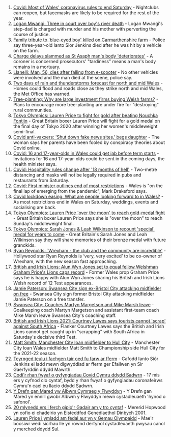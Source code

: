 1. [Covid: Most of Wales' coronavirus rules to end Saturday](https://www.bbc.co.uk/news/uk-wales-58102007) - Nightclubs can reopen, but facemasks are likely to be required for the rest of the year.
2. [Logan Mwangi: Three in court over boy's river death](https://www.bbc.co.uk/news/uk-wales-58112175) - Logan Mwangi's step-dad is charged with murder and his mother with perverting the course of justice.
3. [Family tribute to 'blue-eyed boy' killed on Carmarthenshire farm](https://www.bbc.co.uk/news/uk-wales-58119013) - Police say three-year-old Ianto Sior Jenkins died after he was hit by a vehicle on the farm.
4. [Charge delays slammed as St Asaph man's body 'deteriorates'](https://www.bbc.co.uk/news/uk-wales-58120457) - A coroner is concerned prosecutors' "tardiness" means a man's body remains in a mortuary.
5. [Llanelli: Man, 56, dies after falling from e-scooter](https://www.bbc.co.uk/news/uk-wales-58120458) - No other vehicles were involved and the man died at the scene, police say.
6. [Two days of rain and thunderstorms forecast for north and mid Wales](https://www.bbc.co.uk/news/uk-wales-58087494) - Homes could flood and roads close as they strike north and mid Wales, the Met Office has warned.
7. [Tree-planting: Why are large investment firms buying Welsh farms?](https://www.bbc.co.uk/news/uk-wales-58103603) - Plans to encourage more tree-planting are under fire for "destroying" rural communities.
8. [Tokyo Olympics: Lauren Price to fight for gold after beating Nouchka Fontijn](https://www.bbc.co.uk/sport/olympics/58111123) - Great Britain boxer Lauren Price will fight for a gold medal on the final day of Tokyo 2020 after winning her women's middleweight semi-final.
9. [Covid anti-vaxxers: 'Shut down fake news sites,' begs daughter](https://www.bbc.co.uk/news/uk-wales-58103604) - The woman says her parents have been fooled by conspiracy theories about Covid online.
10. [Covid: 16 and 17-year-olds in Wales could get jab before term starts](https://www.bbc.co.uk/news/uk-wales-58106571) - Invitations for 16 and 17-year-olds could be sent in the coming days, the health minister says.
11. [Covid: Hospitality rules change after '18 months of hell'](https://www.bbc.co.uk/news/uk-wales-58122602) - Two-metre distancing and masks will not be legally required in pubs and restaurants from Saturday.
12. [Covid: First minister outlines end of most restrictions](https://www.bbc.co.uk/news/uk-wales-58119923) - Wales is "on the final lap of emerging from the pandemic", Mark Drakeford says.
13. [Covid lockdown easing: What are people looking forward to in Wales?](https://www.bbc.co.uk/news/uk-wales-58103608) - As most restrictions end in Wales on Saturday, weddings, events and socialising are back.
14. [Tokyo Olympics: Lauren Price 'over the moon' to reach gold-medal fight](https://www.bbc.co.uk/sport/av/olympics/58112406) - Great Britain boxer Lauren Price says she is "over the moon" to reach Sunday's middleweight final.
15. [Tokyo Olympics: Sarah Jones & Leah Wilkinson to recount 'special' medal for years to come](https://www.bbc.co.uk/sport/av/olympics/58112410) - Great Britain's Sarah Jones and Leah Wilkinson say they will share memories of their bronze medal with future grandkids.
16. [Ryan Reynolds: `Wrexham - the club and the community are incredible'](https://www.bbc.co.uk/sport/av/football/58108958) - Hollywood star Ryan Reynolds is ‘very, very excited’ to be co-owner of Wrexham, with the new season fast approaching.
17. [British and Irish Lions: Alun Wyn Jones set to equal fellow Welshman Graham Price's Lions caps record](https://www.bbc.co.uk/sport/rugby-union/58100205) - Former Wales prop Graham Price says he is happy with Alun Wyn Jones sharing his British and Irish Lions Welsh record of 12 Test appearances.
18. [Jamie Paterson: Swansea City sign ex-Bristol City attacking midfielder on free](https://www.bbc.co.uk/sport/football/58102228) - Swansea City sign former Bristol City attacking midfielder Jamie Paterson on a free transfer.
19. [Swansea City: Coaches Martyn Margetson and Mike Marsh leave](https://www.bbc.co.uk/sport/football/58087228) - Goalkeeping coach Martyn Margetson and assistant first-team coach Mike Marsh leave Swansea City's coaching staff.
20. [British and Irish Lions 2021: Courtney Lawes says tourists cannot 'scrap' against South Africa](https://www.bbc.co.uk/sport/rugby-union/58113948) - Flanker Courtney Lawes says the British and Irish Lions cannot get caught up in "scrapping" with South Africa in Saturday's decisive third Test.
21. [Matt Smith: Manchester City loan midfielder to Hull City](https://www.bbc.co.uk/sport/football/58121353) - Manchester City loan Wales midfielder Matt Smith to Championship side Hull City for the 2021-22 season.
22. [Teyrnged teulu i fachgen tair oed fu farw ar fferm](https://www.bbc.co.uk/newyddion/58118173) - Cafodd Ianto Siôr Jenkins ei ladd mewn digwyddiad ar fferm ger Efailwen yn Sir Gaerfyrddin ddydd Mawrth.
23. [Codi'r rhan fwyaf o gyfyngiadau Covid Cymru ddydd Sadwrn](https://www.bbc.co.uk/newyddion/58106002) - 17 mis ers y cyfnod clo cyntaf, bydd y rhan fwyaf o gyfyngiadau coronafeirws Cymru'n cael eu llacio ddydd Sadwrn.
24. [Y Drefn gan Mared yw Albwm Cymraeg y Flwyddyn](https://www.bbc.co.uk/newyddion/58105422) - Y Drefn gan Mared yn ennill gwobr Albwm y Flwyddyn mewn cystadleuaeth 'hynod o safonol'.
25. [20 mlynedd ers i ferch gipio'r Gadair am y tro cyntaf](https://www.bbc.co.uk/newyddion/58105462) - Mererid Hopwood yn cofio ei chadeirio yn Eisteddfod Genedlaethol Dinbych 2001.
26. [Lauren Price i ymladd am fedal aur yn y Gemau Olympaidd](https://www.bbc.co.uk/newyddion/58112022) - Mae'r bocsiwr wedi sicrhau lle yn rownd derfynol cystadleuaeth pwysau canol y merched ddydd Sul.
